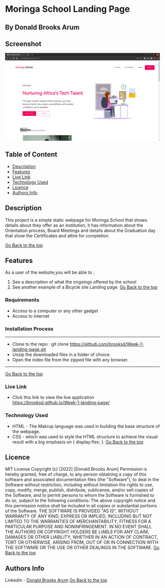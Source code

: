 # Moringa School Landing Page
 ## By Donald Brooks Arum
## Screenshot
 ![image](./Assets/images/hero.png)
 ## Table of Content
 - [Description](#description)
 - [Features](#features)
 - [Live Link](#Live-Link)
 - [Technology  Used](#technology-Used)
 - [Licence](#licence)
 - [Authors Info](#Authors-Info)

 ## Description
 <p>This project is a simple static webpage for Moringa School that shows details about they offer as an institution, it has information about the Orientation process, Board Meetings and details about the Graduation day that show the Certificates and attire for completion.</p>
 
 [Go Back to the top](#Moringa-School-Landing-Page)

 ## Features
As a user of the website,you will be able to :
1. See a description of what the ongoings offered by the school
2. See another example of a Bicycle site Landing page.
[Go Back to the top](#Moringa-School-Landing-Page)

 ###  Requirements
 * Access to  a computer or any other gadget
 * Access to internet
 ### Installation Process
 ****
* Clone to the repo : git clone https://github.com/brooksd/Week-1-landing-page.git
* Unzip the downloaded files in a folder of choice.
* Open the index file from the zipped file with any browser.
 ****
[Go Back to the top](#Moringa-School-Landing-Page)

### Live Link
- Click this link to view the live application https://brooksd.github.io/Week-1-landing-page/ 

### Technology  Used
* HTML - The Makrup language was used in building the base structure of the webpage.
* CSS - which was used to style the HTML structure to achieve the visual result with a big emphasis on { display:flex; }.
[Go Back to the top](#Moringa-School-Landing-Page)

## Licence
MIT License
Copyright (c) [2022] [Donald Brooks Arum]
Permission is hereby granted, free of charge, to any person obtaining a copy
of this software and associated documentation files (the "Software"), to deal
in the Software without restriction, including without limitation the rights
to use, copy, modify, merge, publish, distribute, sublicense, and/or sell
copies of the Software, and to permit persons to whom the Software is
furnished to do so, subject to the following conditions:
The above copyright notice and this permission notice shall be included in all
copies or substantial portions of the Software.
THE SOFTWARE IS PROVIDED "AS IS", WITHOUT WARRANTY OF ANY KIND, EXPRESS OR
IMPLIED, INCLUDING BUT NOT LIMITED TO THE WARRANTIES OF MERCHANTABILITY,
FITNESS FOR A PARTICULAR PURPOSE AND NONINFRINGEMENT. IN NO EVENT SHALL THE
AUTHORS OR COPYRIGHT HOLDERS BE LIABLE FOR ANY CLAIM, DAMAGES OR OTHER
LIABILITY, WHETHER IN AN ACTION OF CONTRACT, TORT OR OTHERWISE, ARISING FROM,
OUT OF OR IN CONNECTION WITH THE SOFTWARE OR THE USE OR OTHER DEALINGS IN THE
SOFTWARE.
[Go Back to the top](#Moringa-School-Landing-Page)
## Authors Info
Linkedin - [Donald Brooks Arum](https://ke.linkedin.com/in/donald-brooks-91574a188)
[Go Back to the top](#Moringa-School-Landing-Page)